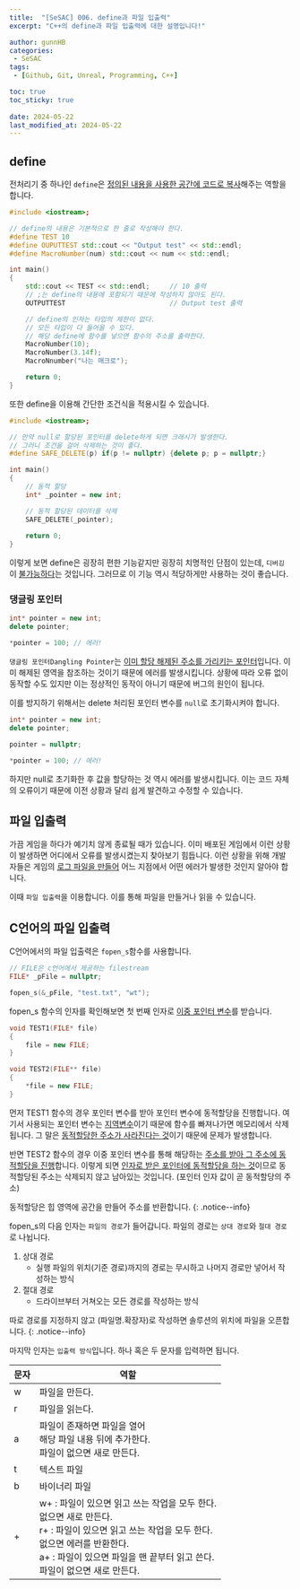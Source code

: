 ```yaml
---
title:  "[SeSAC] 006. define과 파일 입출력"
excerpt: "C++의 define과 파일 입출력에 대한 설명입니다!"

author: gunnHB
categories: 
 - SeSAC
tags: 
 - [Github, Git, Unreal, Programming, C++]

toc: true
toc_sticky: true
 
date: 2024-05-22
last_modified_at: 2024-05-22
---
```


## define
전처리기 중 하나인 `define`은 <u>정의된 내용을 사용한 공간에 코드로 복사</u>해주는 역할을 합니다.

```c++
#include <iostream>;

// define의 내용은 기본적으로 한 줄로 작성해야 한다.
#define TEST 10
#define OUPUTTEST std::cout << "Output test" << std::endl;
#define MacroNumber(num) std::cout << num << std::endl;

int main()
{
    std::cout << TEST << std::endl;     // 10 출력
    // ;는 define의 내용에 포함되기 때문에 작성하지 않아도 된다.
    OUTPUTTEST                          // Output test 출력

    // define의 인자는 타입의 제한이 없다.
    // 모든 타입이 다 들어올 수 있다.
    // 해당 define에 함수를 넣으면 함수의 주소를 출력한다.
    MacroNumber(10);
    MacroNumber(3.14f);
    MacroNnumber("나는 매크로");

    return 0;
}
```

또한 define을 이용해 간단한 조건식을 적용시킬 수 있습니다.

```c++
#include <iostream>;

// 만약 null로 할당된 포인터를 delete하게 되면 크래시가 발생한다.
// 그러니 조건을 걸어 삭제하는 것이 좋다.
#define SAFE_DELETE(p) if(p != nullptr) {delete p; p = nullptr;}

int main()
{
    // 동적 할당
    int* _pointer = new int;

    // 동적 할당된 데이터를 삭제
    SAFE_DELETE(_pointer);
    
    return 0;
}
```

이렇게 보면 define은 굉장히 편한 기능같지만 굉장히 치명적인 단점이 있는데, `디버깅`이 <u>불가능하다</u>는 것입니다.
그러므로 이 기능 역시 적당하게만 사용하는 것이 좋습니다.

### 댕글링 포인터
```c++
int* pointer = new int;
delete pointer;

*pointer = 100; // 에러!
```

`댕글링 포인터Dangling Pointer`는 <u>이미 할당 해제된 주소를 가리키는 포인터</u>입니다. 이미 해제된 영역을 참조하는 것이기 때문에 에러를 발생시킵니다.
상황에 따라 오류 없이 동작할 수도 있지만 이는 정상적인 동작이 아니기 때문에 버그의 원인이 됩니다.

이를 방지하기 위해서는 delete 처리된 포인터 변수를 `null`로 초기화시켜야 합니다.

```c++
int* pointer = new int;
delete pointer;

pointer = nullptr;

*pointer = 100; // 에러!
```

하지만 null로 초기화한 후 값을 할당하는 것 역시 에러를 발생시킵니다. 이는 코드 자체의 오류이기 때문에 이전 상황과 달리 쉽게 발견하고 수정할 수 있습니다.

## 파일 입출력
가끔 게임을 하다가 예기치 않게 종료될 때가 있습니다. 이미 배포된 게임에서 이런 상황이 발생하면 어디에서 오류를 발생시켰는지 찾아보기 힘듭니다.
이런 상황을 위해 개발자들은 게임의 <u>로그 파일을 만들어</u> 어느 지점에서 어떤 에러가 발생한 것인지 알아야 합니다.

이때 `파일 입출력`을 이용합니다. 이를 통해 파일을 만들거나 읽을 수 있습니다. 

## C언어의 파일 입출력
C언어에서의 파일 입출력은 `fopen_s`함수를 사용합니다.

```c++
// FILE은 c언어에서 제공하는 filestream
FILE* _pFile = nullptr;

fopen_s(&_pFile, "test.txt", "wt");
```

fopen_s 함수의 인자를 확인해보면 첫 번째 인자로 <u>이중 포인터 변수</u>를 받습니다.

```c++
void TEST1(FILE* file)
{
    file = new FILE;
}

void TEST2(FILE** file)
{
    *file = new FILE;
}
```

먼저 TEST1 함수의 경우 포인터 변수를 받아 포인터 변수에 동적할당을 진행합니다. 여기서 사용되는 포인터 변수는 <u>지역변수</u>이기 때문에 함수를 빠져나가면 메모리에서 삭제됩니다.
그 말은 <u>동적할당한 주소가 사라진다는 것</u>이기 때문에 문제가 발생합니다.

반면 TEST2 함수의 경우 이중 포인터 변수를 통해 해당하는 <u>주소를 받아 그 주소에 동적할당을 진행</u>합니다. 이렇게 되면 <u>인자로 받은 포인터에 동적할당을 하는 것</u>이므로
동적할당된 주소는 삭제되지 않고 남아있는 것입니다. (포인터 인자 값이 곧 동적할당의 주소)

동적할당은 힙 영역에 공간을 만들어 주소를 반환합니다.
{: .notice--info}

fopen_s의 다음 인자는 `파일의 경로`가 들어갑니다. 파일의 경로는 `상대 경로`와 `절대 경로`로 나뉩니다.

1. 상대 경로
    - 실행 파일의 위치(기준 경로)까지의 경로는 무시하고 나머지 경로만 넣어서 작성하는 방식
2. 절대 경로
    - 드라이브부터 거쳐오는 모든 경로를 작성하는 방식

따로 경로를 지정하지 않고 (파일명.확장자)로 작성하면 솔루션의 위치에 파일을 오픈합니다.
{: .notice--info}

마지막 인자는 `입출력 방식`입니다. 하나 혹은 두 문자를 입력하면 됩니다.

|문자|역할|
|---|---|
|w|파일을 만든다.|
|r|파일을 읽는다.|
|a|파일이 존재하면 파일을 열어<br>해당 파일 내용 뒤에 추가한다.<br>파일이 없으면 새로 만든다.|
|t|텍스트 파일|
|b|바이너리 파일|
|+|w+ : 파일이 있으면 읽고 쓰는 작업을 모두 한다.<br>없으면 새로 만든다.<br>r+ : 파일이 있으면 읽고 쓰는 작업을 모두 한다.<br>없으면 에러를 반환한다.<br>a+ : 파일이 있으면 파일을 맨 끝부터 읽고 쓴다.<br>파일이 없으면 새로 만든다.|


